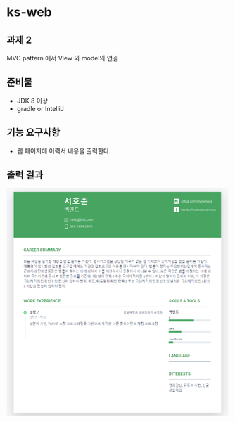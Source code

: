# ks-web
## 과제 2
MVC pattern 에서 View 와 model의 연결

## 준비물
- JDK 8 이상
- gradle or IntelliJ

## 기능 요구사항
- 웹 페이지에 이력서 내용을 출력한다.

## 출력 결과

<img src="img/view-and-model connection.png">
